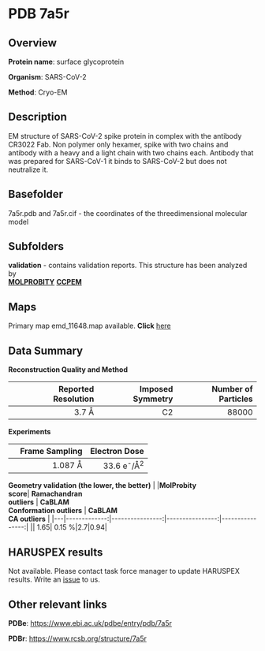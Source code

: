 # PDB 7a5r

## Overview

**Protein name**: surface glycoprotein

**Organism**: SARS-CoV-2

**Method**: Cryo-EM

## Description

EM structure of SARS-CoV-2 spike protein in complex with the antibody CR3022 Fab. Non polymer only hexamer, spike with two chains and antibody with a heavy and a light chain with two chains each. Antibody that was prepared for SARS-CoV-1 it binds to SARS-CoV-2 but does not neutralize it. 

## Basefolder

7a5r.pdb and 7a5r.cif - the coordinates of the threedimensional molecular model

## Subfolders





**validation** - contains validation reports. This structure has been analyzed by <br>  [**MOLPROBITY**](https://github.com/thorn-lab/coronavirus_structural_task_force/tree/master/pdb/surface_glycoprotein/SARS-CoV-2/7a5r/validation/molprobity)   [**CCPEM**](https://github.com/thorn-lab/coronavirus_structural_task_force/tree/master/pdb/surface_glycoprotein/SARS-CoV-2/7a5r/validation/ccpem-validation) 



## Maps

Primary map emd_11648.map available. **Click** [here](http://ftp.wwpdb.org/pub/emdb/structures/EMD-11648/map/) 

## Data Summary
**Reconstruction Quality and Method**

|   | Reported Resolution | Imposed Symmetry | Number of Particles |
|---|-------------:|----------------:|--------------:|
|   |3.7 Å|C2|88000|

**Experiments**

|   | Frame Sampling | Electron Dose |
|---|-------------:|----------------:|
|   |1.087 Å|33.6 e<sup>-</sup>/Å<sup>2</sup>|

**Geometry validation (the lower, the better)**
|   |**MolProbity<br>score**| **Ramachandran<br>outliers** | **CaBLAM<br>Conformation outliers** | **CaBLAM<br>CA outliers** |
|---|-------------:|----------------:|----------------:|----------------:|
||  1.65|  0.15 %|2.7|0.94|

## HARUSPEX results

Not available. Please contact task force manager to update HARUSPEX results. Write an [issue](https://github.com/thorn-lab/coronavirus_structural_task_force/issues) to us.

## Other relevant links 
**PDBe**:  https://www.ebi.ac.uk/pdbe/entry/pdb/7a5r
 
**PDBr**: https://www.rcsb.org/structure/7a5r 
